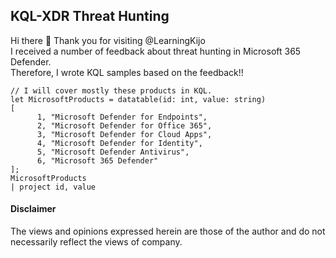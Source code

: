 ## KQL-XDR Threat Hunting
Hi there 👋 Thank you for visiting @LearningKijo <br>
I received a number of feedback about threat hunting in Microsoft 365 Defender.<br>
Therefore, I wrote KQL samples based on the feedback!!

```
// I will cover mostly these products in KQL.
let MicrosoftProducts = datatable(id: int, value: string)
[
      1, "Microsoft Defender for Endpoints", 
      2, "Microsoft Defender for Office 365", 
      3, "Microsoft Defender for Cloud Apps", 
      4, "Microsoft Defender for Identity", 
      5, "Microsoft Defender Antivirus", 
      6, "Microsoft 365 Defender"
];
MicrosoftProducts
| project id, value
```

#### Disclaimer
The views and opinions expressed herein are those of the author and do not necessarily reflect the views of company.
